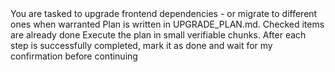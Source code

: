<task>
You are tasked to upgrade frontend dependencies - or migrate to different ones when warranted
</task>
<plan>
Plan is written in UPGRADE_PLAN.md. Checked items are already done
</plan>
<execute>
Execute the plan in small verifiable chunks. After each step is successfully completed, mark it as done and wait for my confirmation before continuing
</execute>